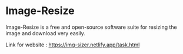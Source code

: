 # Image-Resize

Image-Resize is a free and open-source software suite for resizing the image and download very easily.

Link for website : https://img-sizer.netlify.app/task.html
